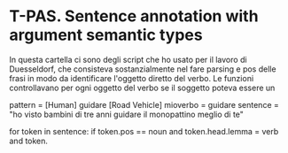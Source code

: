 # T-PAS. Sentence annotation with argument semantic types

In questa cartella ci sono degli script che ho usato per il lavoro di Duesseldorf, che consisteva sostanzialmente nel fare parsing e pos delle frasi in modo da identificare l'oggetto diretto del verbo. Le funzioni controllavano per ogni oggetto del verbo se il soggetto poteva essere un 


pattern = [Human] guidare [Road Vehicle] 
mioverbo = guidare
sentence = "ho visto bambini di tre anni guidare il monopattino meglio di te"

for token in sentence: 
   if token.pos == noun and token.head.lemma = verb and token. 
    
      
